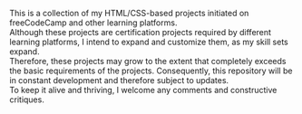 This is a collection of my HTML/CSS-based projects initiated on freeCodeCamp and other learning platforms.<br>
Although these projects are certification projects required by different learning platforms, I intend to expand and customize them, as my skill sets expand.<br>
Therefore, these projects may grow to the extent that completely exceeds the basic requirements of the projects.
Consequently, this repository will be in constant development and therefore subject to updates.<br>
To keep it alive and thriving, I welcome any comments and constructive critiques.<br>
